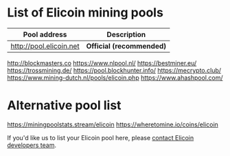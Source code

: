 # List of Elicoin mining pools

Pool address | Description
------------ | -----------
http://pool.elicoin.net | **Official (recommended)**
http://blockmasters.co
https://www.nlpool.nl/
https://bestminer.eu/
https://trossmining.de/
https://pool.blockhunter.info/
https://mecrypto.club/
https://www.mining-dutch.nl/pools/elicoin.php
https://www.ahashpool.com/

# Alternative pool list

https://miningpoolstats.stream/elicoin
https://wheretomine.io/coins/elicoin

If you'd like us to list your Elicoin pool here, please [contact Elicoin developers team](./README.md#contact-info-and-links).
